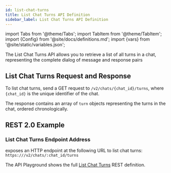 ```yaml
---
id: list-chat-turns
title: List Chat Turns API Definition
sidebar_label: List Chat Turns API Definition
---
```


import Tabs from '@theme/Tabs';
import TabItem from '@theme/TabItem';
import {Config} from '@site/docs/definitions.md';
import {vars} from '@site/static/variables.json';

The List Chat Turns API allows you to retrieve a list of all turns in a chat, 
representing the complete dialog of message and response pairs

## List Chat Turns Request and Response

To list chat turns, send a GET request to `/v2/chats/{chat_id}/turns`, where 
`{chat_id}` is the unique identifier of the chat.

The response contains an array of `turn` objects representing the turns in the 
chat, ordered chronologically.

## REST 2.0 Example

### List Chat Turns Endpoint Address

<Config v="names.product"/> exposes an HTTP endpoint at the following URL
to list chat turns:
<code>https://<Config v="domains.rest.indexing"/>/v2/chats/:chat_id/turns</code>

The API Playground shows the full [List Chat Turns](/docs/rest-api/list-chat-turns) REST definition.

